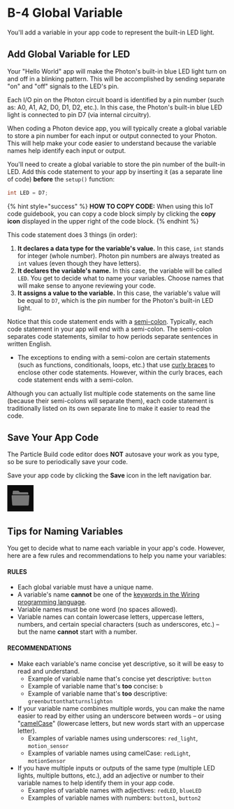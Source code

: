 # B-4 Global Variable

You'll add a variable in your app code to represent the built-in LED light.

## Add Global Variable for LED

Your "Hello World" app will make the Photon's built-in blue LED light turn on and off in a blinking pattern. This will be accomplished by sending separate "on" and "off" signals to the LED's pin.

Each I/O pin on the Photon circuit board is identified by a pin number \(such as:  A0, A1, A2, D0, D1, D2, etc.\). In this case, the Photon's built-in blue LED light is connected to pin D7 \(via internal circuitry\).

When coding a Photon device app, you will typically create a global variable to store a pin number for each input or output connected to your Photon. This will help make your code easier to understand because the variable names help identify each input or output.

You'll need to create a global variable to store the pin number of the built-in LED. Add this code statement to your app by inserting it \(as a separate line of code\) **before** the `setup()` function:

```cpp
int LED = D7;
```

{% hint style="success" %}
**HOW TO COPY CODE:**  When using this IoT code guidebook, you can copy a code block simply by clicking the **copy icon** displayed in the upper right of the code block.
{% endhint %}

This code statement does 3 things \(in order\):

1. **It declares a data type for the variable's value.**  In this case, `int` stands for integer \(whole number\). Photon pin numbers are always treated as `int` values \(even though they have letters\).
2. **It declares the variable's name.** In this case, the variable will be called `LED`. You get to decide what to name your variables. Choose names that will make sense to anyone reviewing your code.
3. **It assigns a value to the variable.**  In this case, the variable's value will be equal to `D7`, which is the pin number for the Photon's built-in LED light.

Notice that this code statement ends with a [semi-colon](http://wiring.org.co/reference/semicolon.html). Typically, each code statement in your app will end with a semi-colon. The semi-colon separates code statements, similar to how periods separate sentences in written English.

* The exceptions to ending with a semi-colon are certain statements \(such as functions, conditionals, loops, etc.\) that use [curly braces](http://www.wiring.org.co/reference/curlybraces.html) to enclose other code statements. However, within the curly braces, each code statement ends with a semi-colon.

Although you can actually list multiple code statements on the same line \(because their semi-colons will separate them\), each code statement is traditionally listed on its own separate line to make it easier to read the code.

## Save Your App Code

The Particle Build code editor does **NOT** autosave your work as you type, so be sure to periodically save your code.

Save your app code by clicking the **Save** icon in the left navigation bar.

![Save Icon](../../.gitbook/assets/pb-save-icon.png)

## Tips for Naming Variables

You get to decide what to name each variable in your app's code. However, here are a few rules and recommendations to help you name your variables:

#### RULES

* Each global variable must have a unique name.
* A variable's name **cannot** be one of the [keywords in the Wiring programming language](http://www.wiring.org.co/reference/).
* Variable names must be one word \(no spaces allowed\).
* Variable names can contain lowercase letters, uppercase letters, numbers, and certain special characters \(such as underscores, etc.\) – but the name **cannot** start with a number.

#### RECOMMENDATIONS

* Make each variable's name concise yet descriptive, so it will be easy to read and understand.
  * Example of variable name that's concise yet descriptive:  `button`
  * Example of variable name that's **too** concise:  `b`
  * Example of variable name that's **too** descriptive: `greenbuttonthatturnslighton`
* If your variable name combines multiple words, you can make the name easier to read by either using an underscore between words – or using "[camelCase](https://en.wikipedia.org/wiki/Camel_case)" \(lowercase letters, but new words start with an uppercase letter\).
  * Examples of variable names using underscores:  `red_light`, `motion_sensor`
  * Examples of variable names using camelCase:  `redLight`, `motionSensor`
* If you have multiple inputs or outputs of the same type \(multiple LED lights, multiple buttons, etc.\), add an adjective or number to their variable names to help identify them in your app code.
  * Examples of variable names with adjectives:  `redLED`, `blueLED`
  * Examples of variable names with numbers:  `button1`, `button2` 



